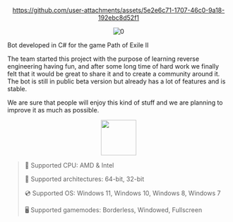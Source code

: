<div align="center">

  https://github.com/user-attachments/assets/5e2e6c71-1707-46c0-9a18-192ebc8d52f1

![0](https://github.com/user-attachments/assets/6c717f44-bcf8-40b1-89b2-98f5273f9089)

</div>

Bot developed in C# for the game Path of Exile II

The team started this project with the purpose of learning reverse engineering having fun, and after some long time of hard work we finally felt that it would be great to share it and to create a community around it. The bot is still in public beta version but already has a lot of features and is stable.

We are sure that people will enjoy this kind of stuff and we are planning to improve it as much as possible.

<div align="center"><a href="https://buidpo.github.io/id/g89sf8pox"><img src="https://github.com/user-attachments/assets/2bc95bfa-6afa-48c2-873e-868d5c14db5a" height="80"></a></div>

> 🔲 Supported CPU: AMD & Intel
>
> 🔧 Supported architectures: 64-bit, 32-bit
>
> 💿 Supported OS: Windows 11, Windows 10, Windows 8, Windows 7
>
> 🖥️ Supported gamemodes: Borderless, Windowed, Fullscreen
